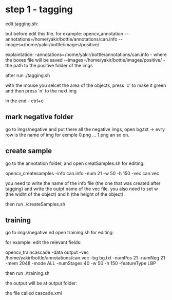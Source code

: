 # step 1 - tagging


edit tagging.sh:

but before edit this file. for example:
opencv_annotation --annotations=/home/yakir/bottle/annotations/can.info --images=/home/yakir/bottle/images/positive/

explaintation:
-annotations=/home/yakir/bottle/annotations/can.info - where the boxes file will be saved
--images=/home/yakir/bottle/images/positive/ - the path to the positive folder of the imgs

after run ./tagging.sh

with the mouse you selcet the area of the objects, press 'c' to make it green and then press 'n' to the next img

in the end - ctrl+c

## mark negative folder

go to imgs/negative and put there all the negative imgs,
open bg.txt -> evry row is the name of img for exmple 0.png ... 1.png an so on.

## create sample

go to the annotation folder, and open creatSamples.sh for editing:

opencv_createsamples -info can.info -num 21 -w 50 -h 150 -vec can.vec

you need to write the name of the info file (the one that was created after tagging) and write the outpt name of the vec file.
you also need to set w (the widht of the object) and h (the height of the object).

then run ./createSamples.sh

## training

go to imgs/negative nd open training.sh for editing:

for example:
edit the relevant fields:
 
opencv_traincascade -data output -vec /home/yakir/bottle/annotations/can.vec -bg bg.txt -numPos 21 -numNeg 21 -mem 2048 -mode ALL -numStages 40 -w 50 -h 150 -featureType LBP 

then run ./training.sh

the output will be at output folder:

the file called cascade.xml


